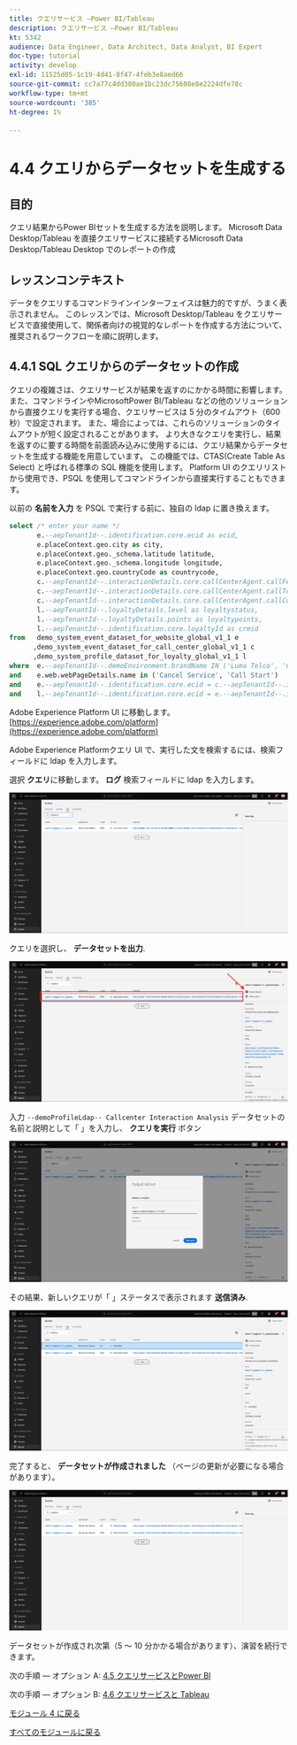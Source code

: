 ```yaml
---
title: クエリサービス —Power BI/Tableau
description: クエリサービス —Power BI/Tableau
kt: 5342
audience: Data Engineer, Data Architect, Data Analyst, BI Expert
doc-type: tutorial
activity: develop
exl-id: 11525d05-1c19-4d41-8f47-4feb3e8aed66
source-git-commit: cc7a77c4dd380ae1bc23dc75608e8e2224dfe78c
workflow-type: tm+mt
source-wordcount: '385'
ht-degree: 1%

---
```


# 4.4 クエリからデータセットを生成する

## 目的

クエリ結果からPower BIセットを生成する方法を説明します。 Microsoft Data Desktop/Tableau を直接クエリサービスに接続するMicrosoft Data Desktop/Tableau Desktop でのレポートの作成

## レッスンコンテキスト

データをクエリするコマンドラインインターフェイスは魅力的ですが、うまく表示されません。 このレッスンでは、Microsoft Desktop/Tableau をクエリサービスで直接使用して、関係者向けの視覚的なレポートを作成する方法について、推奨されるワークフローを順に説明します。

## 4.4.1 SQL クエリからのデータセットの作成

クエリの複雑さは、クエリサービスが結果を返すのにかかる時間に影響します。 また、コマンドラインやMicrosoftPower BI/Tableau などの他のソリューションから直接クエリを実行する場合、クエリサービスは 5 分のタイムアウト（600 秒）で設定されます。 また、場合によっては、これらのソリューションのタイムアウトが短く設定されることがあります。 より大きなクエリを実行し、結果を返すのに要する時間を前面読み込みに使用するには、クエリ結果からデータセットを生成する機能を用意しています。 この機能では、CTAS(Create Table As Select) と呼ばれる標準の SQL 機能を使用します。 Platform UI のクエリリストから使用でき、PSQL を使用してコマンドラインから直接実行することもできます。

以前の **名前を入力** を PSQL で実行する前に、独自の ldap に置き換えます。

```sql
select /* enter your name */
       e.--aepTenantId--.identification.core.ecid as ecid,
       e.placeContext.geo.city as city,
       e.placeContext.geo._schema.latitude latitude,
       e.placeContext.geo._schema.longitude longitude,
       e.placeContext.geo.countryCode as countrycode,
       c.--aepTenantId--.interactionDetails.core.callCenterAgent.callFeeling as callFeeling,
       c.--aepTenantId--.interactionDetails.core.callCenterAgent.callTopic as callTopic,
       c.--aepTenantId--.interactionDetails.core.callCenterAgent.callContractCancelled as contractCancelled,
       l.--aepTenantId--.loyaltyDetails.level as loyaltystatus,
       l.--aepTenantId--.loyaltyDetails.points as loyaltypoints,
       l.--aepTenantId--.identification.core.loyaltyId as crmid
from   demo_system_event_dataset_for_website_global_v1_1 e
      ,demo_system_event_dataset_for_call_center_global_v1_1 c
      ,demo_system_profile_dataset_for_loyalty_global_v1_1 l
where  e.--aepTenantId--.demoEnvironment.brandName IN ('Luma Telco', 'Citi Signal')
and    e.web.webPageDetails.name in ('Cancel Service', 'Call Start')
and    e.--aepTenantId--.identification.core.ecid = c.--aepTenantId--.identification.core.ecid
and    l.--aepTenantId--.identification.core.ecid = e.--aepTenantId--.identification.core.ecid;
```

Adobe Experience Platform UI に移動します。 [https://experience.adobe.com/platform](https://experience.adobe.com/platform)

Adobe Experience Platformクエリ UI で、実行した文を検索するには、検索フィールドに ldap を入力します。

選択 **クエリ**&#x200B;に移動します。 **ログ** 検索フィールドに ldap を入力します。

![search-query-for-ctas.png](./images/search-query-for-ctas.png)

クエリを選択し、 **データセットを出力**.

![search-query-for-ctas.png](./images/search-query-for-ctasa.png)

入力 `--demoProfileLdap-- Callcenter Interaction Analysis` データセットの名前と説明として「 」を入力し、 **クエリを実行** ボタン

![create-ctas-dataset.png](./images/create-ctas-dataset.png)

その結果、新しいクエリが「 」ステータスで表示されます **送信済み**.

![ctas-query-submitted.png](./images/ctas-query-submitted.png)

完了すると、 **データセットが作成されました** （ページの更新が必要になる場合があります）。

![ctas-dataset-created.png](./images/ctas-dataset-created.png)

データセットが作成され次第（5 ～ 10 分かかる場合があります）、演習を続行できます。

次の手順 — オプション A: [4.5 クエリサービスとPower BI](./ex5.md)

次の手順 — オプション B: [4.6 クエリサービスと Tableau](./ex6.md)

[モジュール 4 に戻る](./query-service.md)

[すべてのモジュールに戻る](../../overview.md)
